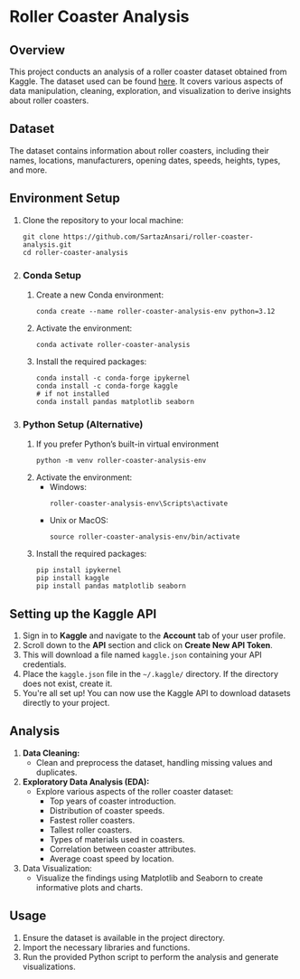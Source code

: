 # Roller Coaster Analysis

## Overview
This project conducts an analysis of a roller coaster dataset obtained from Kaggle. The dataset used can be found [here](https://www.kaggle.com/datasets/robikscube/rollercoaster-database). It covers various aspects of data manipulation, cleaning, exploration, and visualization to derive insights about roller coasters.

## Dataset
The dataset contains information about roller coasters, including their names, locations, manufacturers, opening dates, speeds, heights, types, and more.


## Environment Setup

1. Clone the repository to your local machine:
   ```
   git clone https://github.com/SartazAnsari/roller-coaster-analysis.git
   cd roller-coaster-analysis
   ```

2. ### Conda Setup
    1. Create a new Conda environment:
        ```
        conda create --name roller-coaster-analysis-env python=3.12
        ```
    2. Activate the environment:
        ```
        conda activate roller-coaster-analysis
        ```
    3. Install the required packages:
        ```
        conda install -c conda-forge ipykernel
        conda install -c conda-forge kaggle
        # if not installed
        conda install pandas matplotlib seaborn 
        ```
3. ### Python Setup (Alternative)
    1. If you prefer Python’s built-in virtual environment
        ```
        python -m venv roller-coaster-analysis-env
        ```
    2. Activate the environment:
        * Windows:
            ```
            roller-coaster-analysis-env\Scripts\activate
            ```
        * Unix or MacOS:
            ```
            source roller-coaster-analysis-env/bin/activate

            ```
    3. Install the required packages:
        ```
        pip install ipykernel
        pip install kaggle
        pip install pandas matplotlib seaborn
        ```

## Setting up the Kaggle API
1. Sign in to **Kaggle** and navigate to the **Account** tab of your user profile.
2. Scroll down to the **API** section and click on **Create New API Token**. 
3. This will download a file named ```kaggle.json``` containing your API credentials.
4. Place the ```kaggle.json``` file in the ```~/.kaggle/``` directory. If the directory does not exist, create it.
5. You're all set up! You can now use the Kaggle API to download datasets directly to your project.

## Analysis
1. **Data Cleaning:**
    * Clean and preprocess the dataset, handling missing values and duplicates.
2. **Exploratory Data Analysis (EDA):**
    * Explore various aspects of the roller coaster dataset:
        * Top years of coaster introduction.
        * Distribution of coaster speeds.
        * Fastest roller coasters.
        * Tallest roller coasters.
        * Types of materials used in  coasters.
        * Correlation between coaster attributes.
        * Average coast speed by location.
3. Data Visualization:
    * Visualize the findings using Matplotlib and Seaborn to create informative plots and charts.

## Usage
1. Ensure the dataset is available in the project directory.
2. Import the necessary libraries and functions.
3. Run the provided Python script to perform the analysis and generate visualizations.